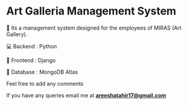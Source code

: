 # Art Galleria Management System

🎨 Its a management system designed for the employees of MIRAS (Art Gallery). 

💻 Backend : Python

📱 Frontend : Django 

🏬 Database : MongoDB Atlas

Feel free to add any comments

If you have any queries email me at **areeshatahir17@gmail.com**
